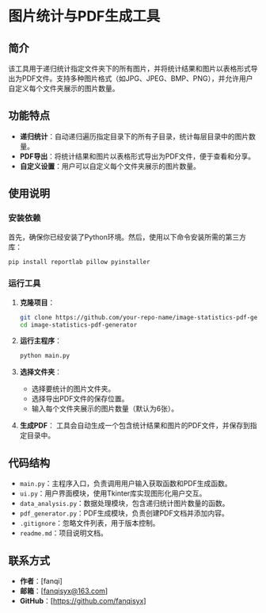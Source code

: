 # 图片统计与PDF生成工具

## 简介

该工具用于递归统计指定文件夹下的所有图片，并将统计结果和图片以表格形式导出为PDF文件。支持多种图片格式（如JPG、JPEG、BMP、PNG），并允许用户自定义每个文件夹展示的图片数量。

## 功能特点

- **递归统计**：自动递归遍历指定目录下的所有子目录，统计每层目录中的图片数量。
- **PDF导出**：将统计结果和图片以表格形式导出为PDF文件，便于查看和分享。
- **自定义设置**：用户可以自定义每个文件夹展示的图片数量。

## 使用说明

### 安装依赖

首先，确保你已经安装了Python环境。然后，使用以下命令安装所需的第三方库：

```bash
pip install reportlab pillow pyinstaller
```

### 运行工具

1. **克隆项目**：
    ```bash
    git clone https://github.com/your-repo-name/image-statistics-pdf-generator.git
    cd image-statistics-pdf-generator
    ```

2. **运行主程序**：
    ```bash
    python main.py
    ```

3. **选择文件夹**：
    - 选择要统计的图片文件夹。
    - 选择导出PDF文件的保存位置。
    - 输入每个文件夹展示的图片数量（默认为6张）。

4. **生成PDF**：
    工具会自动生成一个包含统计结果和图片的PDF文件，并保存到指定目录中。

## 代码结构

- `main.py`：主程序入口，负责调用用户输入获取函数和PDF生成函数。
- `ui.py`：用户界面模块，使用Tkinter库实现图形化用户交互。
- `data_analysis.py`：数据处理模块，包含递归统计图片数量的函数。
- `pdf_generator.py`：PDF生成模块，负责创建PDF文档并添加内容。
- `.gitignore`：忽略文件列表，用于版本控制。
- `readme.md`：项目说明文档。


## 联系方式

- **作者**：[fanqi]
- **邮箱**：[fanqisyx@163.com]
- **GitHub**：[https://github.com/fanqisyx]



